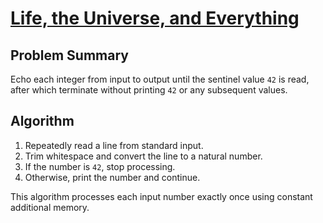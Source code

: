 # [Life, the Universe, and Everything](https://www.spoj.com/problems/TEST)

## Problem Summary
Echo each integer from input to output until the sentinel value `42` is read, after which terminate without printing `42` or any subsequent values.

## Algorithm
1. Repeatedly read a line from standard input.
2. Trim whitespace and convert the line to a natural number.
3. If the number is `42`, stop processing.
4. Otherwise, print the number and continue.

This algorithm processes each input number exactly once using constant additional memory.
